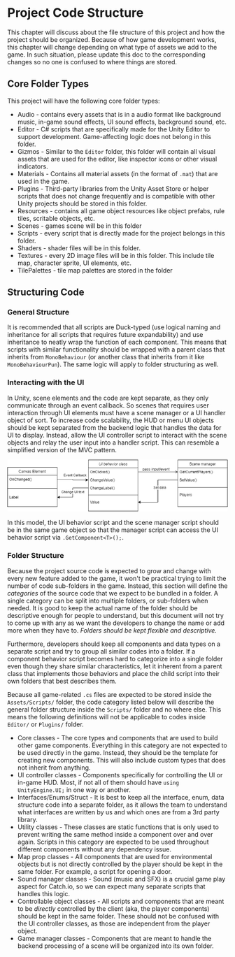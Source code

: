 # Project Code Structure

This chapter will discuss about the file structure of this project and how the project should be organized.
Because of how game development works, this chapter will change depending on what type of assets we add to the game.
In such situation, please update this doc to the corresponding changes so no one is confused to where things are stored.

## Core Folder Types

This project will have the following core folder types:

- Audio - contains every assets that is in a audio format like background music, in-game sound effects, UI sound effects, background sound, etc.
- Editor - C# scripts that are specifically made for the Unity Editor to support development. Game-affecting logic does not belong in this folder.
- Gizmos - Similar to the `Editor` folder, this folder will contain all visual assets that are used for the editor, like inspector icons or other visual indicators.
- Materials - Contains all material assets (in the format of `.mat`) that are used in the game.
- Plugins - Third-party libraries from the Unity Asset Store or helper scripts that does not change frequently and is compatible with other Unity projects should be stored in this folder.
- Resources - contains all game object resources like object prefabs, rule tiles, scritable objects, etc.
- Scenes - games scene will be in this folder
- Scripts - every script that is directly made for the project belongs in this folder.
- Shaders - shader files will be in this folder.
- Textures - every 2D image files will be in this folder. This include tile map, character sprite, UI elements, etc.
- TilePalettes - tile map palettes are stored in the folder

## Structuring Code

### General Structure

It is recommended that all scripts are Duck-typed (use logical naming and inheritance for all scripts that requires future expandability) and use inheritance to neatly wrap the function of each component.
This means that scripts with similar functionality should be wrapped with a parent class that inherits from `MonoBehaviour` (or another class that inherits from it like `MonoBehaviourPun`).
The same logic will apply to folder structuring as well.

### Interacting with the UI

In Unity, scene elements and the code are kept separate, as they only communicate through an event callback.
So scenes that requires user interaction through UI elements must have a scene manager or a UI handler object of sort.
To increase code scalability, the HUD or menu UI objects should be kept separated from the backend logic that handles the data for UI to display.
Instead, allow the UI controller script to interact with the scene objects and relay the user input into a handler script.
This can resemble a simplified version of the MVC pattern.

![UI controller](../images/UIController.png)

In this model, the UI behavior script and the scene manager script should be in the same game object so that the manager script can access the UI behavior script via `.GetComponent<T>();`.

### Folder Structure

Because the project source code is expected to grow and change with every new feature added to the game, it won't be practical trying to limit the number of code sub-folders in the game.
Instead, this section will define the *categories* of the source code that we expect to be bundled in a folder.
A single category can be split into multiple folders, or sub-folders when needed.
It is good to keep the actual name of the folder should be descriptive enough for people to understand, but this document will not try to come up with any as we want the developers to change the name or add more when they have to.
*Folders should be kept flexible and descriptive.*

Furthermore, developers should keep all components and data types on a separate script and try to group all similar codes into a folder.
If a component behavior script becomes hard to categorize into a single folder even though they share similar characteristics, let it inherent from a parent class that implements those behaviors and place the child script into their own folders that best describes them.

Because all game-related `.cs` files are expected to be stored inside the `Assets/Scripts/` folder, the code category listed below will describe the general folder structure inside the `Scripts/` folder and no where else.
This means the following definitions will not be applicable to codes inside `Editor/` or `Plugins/` folder.

- Core classes - The core types and components that are used to build other game components. Everything in this category are not expected to be used directly in the game. Instead, they should be the template for creating new components. This will also include custom types that does not inherit from anything.
- UI controller classes - Components specifically for controlling the UI or in-game HUD. Most, if not all of them should have `using UnityEngine.UI;` in one way or another.
- Interfaces/Enums/Struct - It is best to keep all the interface, enum, data structure code into a separate folder, as it allows the team to understand what interfaces are written by us and which ones are from a 3rd party library.
- Utility classes - These classes are static functions that is only used to prevent writing the same method inside a component over and over again. Scripts in this category are expected to be used throughout different components without any dependency issue.
- Map prop classes - All components that are used for environmental objects but is not directly controlled by the player should be kept in the same folder. For example, a script for opening a door.
- Sound manager classes - Sound (music and SFX) is a crucial game play aspect for Catch.io, so we can expect many separate scripts that handles this logic.
- Controllable object classes - All scripts and components that are meant to be *directly* controlled by the client (aka, the player components) should be kept in the same folder. These should not be confused with the UI controller classes, as those are independent from the player object.
- Game manager classes - Components that are meant to handle the backend processing of a scene will be organized into its own folder.
